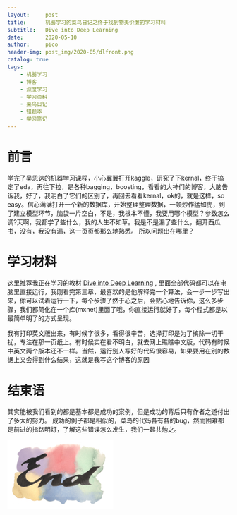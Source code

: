 ```yaml
---
layout:     post
title:      机器学习的菜鸟日记之终于找到物美价廉的学习材料
subtitle:   Dive into Deep Learning
date:       2020-05-10
author:     pico
header-img: post_img/2020-05/dlfront.png
catalog: true
tags:
    - 机器学习
    - 博客
    - 深度学习
    - 学习资料
    - 菜鸟日记
    - 错题本
    - 学习笔记
---    
```

# 前言 
 学完了吴恩达的机器学习课程，小心翼翼打开kaggle，研究了下kernal，终于搞定了eda，再往下拉，是各种bagging，boosting，看看的大神们的博客，大脑告诉我，好了，我明白了它们的区别了，再回去看看kernal，ok的，就是这样，so easy。信心满满打开一个新的数据库，开始整理整理数据，一顿炒作猛如虎，到了建立模型环节，脑袋一片空白，不是，我根本不懂，我要用哪个模型？参数怎么调?天啊，我都学了些什么，我的人生不如草。我是不是漏了些什么，翻开西瓜书，没有，我没有漏，这一页页都那么地熟悉。 所以问题出在哪里？

# 学习材料
这里推荐我正在学习的教材  [Dive into Deep Learning](https://d2l.ai/) , 里面全部代码都可以在电脑里直接运行，我刚看完第三章，最喜欢的是他解释完一个算法，会一步一步写出来，你可以试着运行一下，每个步骤了然于心之后，会贴心地告诉你，这么多步骤，我们都简化在一个库(mxnet)里面了哦，你直接运行就好了，每个程式都是以最简单明了的方式呈现。

我有打印英文版出来，有时候字很多，看得很辛苦，选择打印是为了摈除一切干扰，专注在那一页纸上。有时候实在看不明白，就去网上瞧瞧中文版，代码有时候中英文两个版本还不一样。当然，运行别人写好的代码很容易，如果要用在别的数据上又会得到什么结果，这就是我写这个博客的原因

# 结束语
其实能被我们看到的都是基本都是成功的案例，但是成功的背后只有作者之道付出了多大的努力。
成功的例子都是相似的，菜鸟的代码各有各的bug，然而困难都是前进的指路明灯，了解这些错误怎么发生，我们一起共勉之。

<img src="img/end.png" width="240" />
